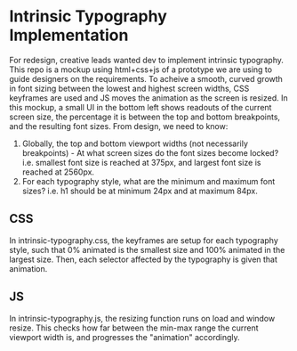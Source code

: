 # Intrinsic Typography Implementation
For redesign, creative leads wanted dev to implement intrinsic typography. This repo is a mockup using html+css+js of a prototype we are using to guide designers on the requirements. To acheive a smooth, curved growth in font sizing between the lowest and highest screen widths, CSS keyframes are used and JS moves the animation as the screen is resized. In this mockup, a small UI in the bottom left shows readouts of the current screen size, the percentage it is between the top and bottom breakpoints, and the resulting font sizes. From design, we need to know:
1. Globally, the top and bottom viewport widths (not necessarily breakpoints) - At what screen sizes do the font sizes become locked? i.e. smallest font size is reached at 375px, and largest font size is reached at 2560px.
2. For each typography style, what are the minimum and maximum font sizes? i.e. h1 should be at minimum 24px and at maximum 84px.

## CSS
In intrinsic-typography.css, the keyframes are setup for each typography style, such that 0% animated is the smallest size and 100% animated in the largest size. Then, each selector affected by the typography is given that animation.

## JS
In intrinsic-typography.js, the resizing function runs on load and window resize. This checks how far between the min-max range the current viewport width is, and progresses the "animation" accordingly.
